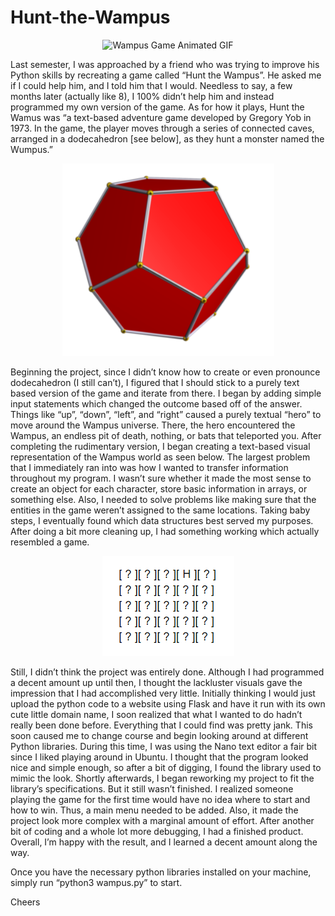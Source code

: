 # Hunt-the-Wampus


<p align="center">
  <img src="https://github.com/ddritzenhoff/Hunt-the-Wampus/blob/master/Images/wampus.gif?raw=true" alt="Wampus Game Animated GIF"/>
</p>

Last semester, I was approached by a friend who was trying to improve his Python skills by recreating a game called “Hunt the Wampus”. He asked me if I could help him, and I told him that I would. Needless to say, a few months later (actually like 8), I 100% didn’t help him and instead programmed my own version of the game. As for how it plays, Hunt the Wamus was “a text-based adventure game developed by Gregory Yob in 1973. In the game, the player moves through a series of connected caves, arranged in a dodecahedron [see below], as they hunt a monster named the Wumpus.” 

<p align="center">
  <img src="https://github.com/ddritzenhoff/Hunt-the-Wampus/blob/master/Images/dod.PNG?raw=true" alt="Wampus 2D Matrix"/>
</p>

Beginning the project, since I didn’t know how to create or even pronounce dodecahedron (I still can’t), I figured that I should stick to a purely text based version of the game and iterate from there. I began by adding simple input statements which changed the outcome based off of the answer. Things like “up”, “down”, “left”, and “right” caused a purely textual “hero” to move around the Wampus universe. There, the hero encountered the Wampus, an endless pit of death, nothing, or bats that teleported you. After completing the rudimentary version, I began creating a text-based visual  representation of the Wampus world as seen below. The largest problem that I immediately ran into was how I wanted to transfer information throughout my program. I wasn’t sure whether it made the most sense to create an object for each character, store basic information in arrays, or something else. Also, I needed to solve problems like making sure that the entities in the game weren’t assigned to the same locations. Taking baby steps, I eventually found which data structures best served my purposes. After doing a bit more cleaning up, I had something working which actually resembled a game.

<p align="center">
  <img src="https://github.com/ddritzenhoff/Hunt-the-Wampus/blob/master/Images/wampus_2d_matrix.PNG?raw=true" alt="Wampus 2D Matrix"/>
</p>


Still, I didn’t think the project was entirely done. Although I had programmed a decent amount up until then, I thought the lackluster visuals gave the impression that I had accomplished very little. Initially thinking I would just upload the python code to a website using Flask and have it run with its own cute little domain name, I soon realized that what I wanted to do hadn’t really been done before. Everything that I could find was pretty jank. This soon caused me to change course and begin looking around at different Python libraries. During this time, I was using the Nano text editor a fair bit since I liked playing around in Ubuntu. I thought that the program looked nice and simple enough, so after a bit of digging, I found the library used to mimic the look. Shortly afterwards, I began reworking my project to fit the library’s specifications. But it still wasn’t finished. I realized someone playing the game for the first time would have no idea where to start and how to win. Thus, a main menu needed to be added. Also, it made the project look more complex with a marginal amount of effort. After another bit of coding and a whole lot more debugging, I had a finished product. Overall, I’m happy with the result, and I learned a decent amount along the way.

Once you have the necessary python libraries installed on your machine, simply run “python3 wampus.py” to start.

Cheers

